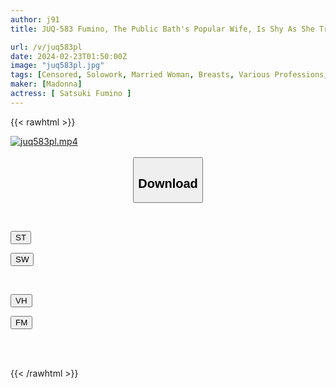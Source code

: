 ```yaml
---
author: j91
title: JUQ-583 Fumino, The Public Bath's Popular Wife, Is Shy As She Treats The Virgin Students Sweetly And Gently. Fumino Satsuki

url: /v/juq583pl
date: 2024-02-23T01:50:00Z
image: "juq583pl.jpg"
tags: [Censored, Solowork, Married Woman, Breasts, Various Professions, Mature Woman, Hot Spring	]
maker: [Madonna]
actress: [ Satsuki Fumino ]
---
```



{{< rawhtml >}}

<div class="video" data-videoid="QAoKoWWOB4u0Q30">
    <a href="javascript:;">
        <img src="/v/juq583pl/juq583pl.jpg" width="WIDTH" height="HEIGHT" alt="juq583pl.mp4" loading="lazy">
    </a>
</div>

<script type="text/javascript" src="https://j91.asia/asset/on-demand-st.js"></script>

<br>
  <link rel="stylesheet" href="https://j91.asia/asset/bs5.css">
  
  <center>
  <button class="btn btn-primary" type="button" data-bs-toggle="collapse" data-bs-target=".multi-collapse" aria-expanded="false" aria-controls="multiCollapseExample1 multiCollapseExample2"><h2>Download</h2></button></center>
</p>
<div class="row">
  <div class="col">
    <div class="collapse multi-collapse" id="multiCollapseExample1">
      <div class="card card-body">
	      	      <br>
<div class="buttons">  
<p><a href="https://streamtape.to/v/QAoKoWWOB4u0Q30" target="_blank"><button class="btn-hover color-3"><i class="fa fa-download"></i> ST</button></a></p>
<p><a href="https://cdnwish.com/vtxoupsdfuc7" target="_blank"><button class="btn-hover color-2"><i class="fa fa-download"></i> SW</button></a></p></div>
    </div>
  </div>
</div>
  <div class="col">
    <div class="collapse multi-collapse" id="multiCollapseExample2">
      <div class="card card-body">
	      <br>
<div class="buttons">
<p><a href="javascript:;"><button class="btn-hover color-9"><i class="fa fa-download"></i> VH</button></a></p>
<p><a href="javascript:;"><button class="btn-hover color-8"><i class="fa fa-download"></i> FM</button></a></p></div>
<br><br>
      </div>
    </div>
  </div>
</div>

{{< /rawhtml >}}